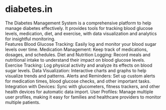 # diabetes.in
The Diabetes Management System is a comprehensive platform to help manage diabetes effectively. It provides tools for tracking blood glucose levels, medication, diet, and exercise, with data visualization and analytics for insightful monitoring.  
Features
Blood Glucose Tracking: Easily log and monitor your blood sugar levels over time.
Medication Management: Keep track of medications, dosages, and schedules.
Diet and Nutrition Logging: Record meals and nutritional intake to understand their impact on blood glucose levels.
Exercise Tracking: Log physical activity and analyze its effects on blood sugar levels.
Data Visualization: Interactive charts and graphs to help visualize trends and patterns.
Alerts and Reminders: Set up custom alerts for medication times, blood glucose checks, and other important tasks.
Integration with Devices: Sync with glucometers, fitness trackers, and other health devices for automatic data import.
User Profiles: Manage multiple user profiles, making it easy for families and healthcare providers to monitor multiple patients.
